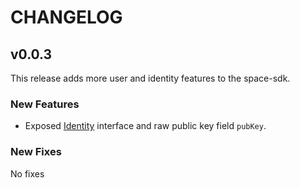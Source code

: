# CHANGELOG

## v0.0.3

This release adds more user and identity features to the space-sdk.

### New Features

- Exposed [Identity](https://fleekhq.github.io/space-sdk/docs/sdk.identity) interface and raw public key field `pubKey`.

### New Fixes

No fixes
